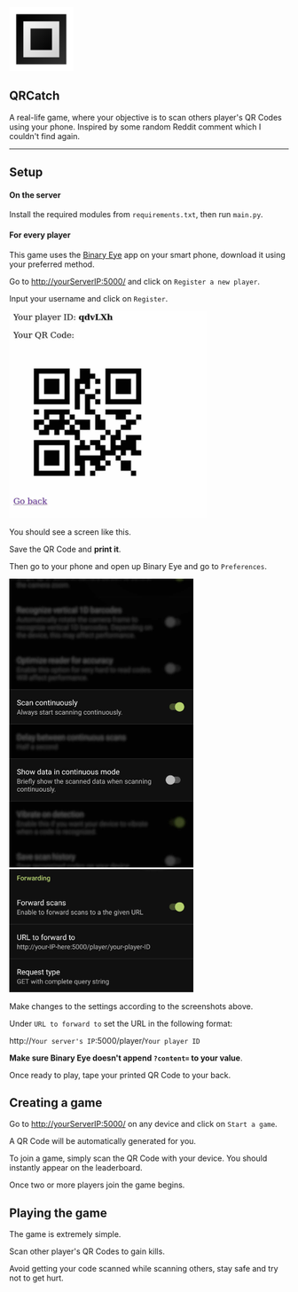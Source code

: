 <img title="" src="readme-images/icon.png" alt="icon.png" data-align="left" width="115">

## QRCatch

A real-life game, where your objective is to scan others player's QR Codes using your phone. Inspired by some random Reddit comment which I couldn't find again.

-----

## Setup

#### On the server

Install the required modules from `requirements.txt`, then run `main.py`.

#### For every player

This game uses the [Binary Eye](https://github.com/markusfisch/BinaryEye) app on your smart phone, download it using your preferred method.

Go to [http://yourServerIP:5000/](http://localhost:5000/) and click on `Register a new player`.

Input your username and click on `Register`.

<img title="" src="readme-images/playerInfo.jpg" alt="playerInfo.jpg" width="356">

You should see a screen like this.

Save the QR Code and **print it**.

Then go to your phone and open up Binary Eye and go to `Preferences`.

<img src="readme-images/be-settings1.jpg" title="" alt="be-settings1.jpg" width="332">

<img title="" src="readme-images/be-settings2.jpg" alt="be-settings2.jpg" width="332">

Make changes to the settings according to the screenshots above.

Under `URL to forward to` set the URL in the following format:

http://`Your server's IP`:5000/player/`Your player ID`

**Make sure Binary Eye doesn't append `?content=` to your value**.



Once ready to play, tape your printed QR Code to your back.

## Creating a game

Go to [http://yourServerIP:5000/](http://localhost:5000/) on any device and click on `Start a game`.

A QR Code will be automatically generated for you. 

To join a game, simply scan the QR Code with your device. You should instantly appear on the leaderboard. 

Once two or more players join the game begins.

## Playing the game

The game is extremely simple.

Scan other player's QR Codes to gain kills.

Avoid getting your code scanned while scanning others, stay safe and try not to get hurt.
